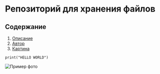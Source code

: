 # Репозиторий для хранения файлов 
## Содержание
1. [Описание](#описание)
2. [Автор](#автор)
3. [Картина](#картинка)
```phyton
print("HELLO WORLD")
```



![Пример фото](https://images.hdqwalls.com/download/mountain-reflections-3840x2400.jpg)
